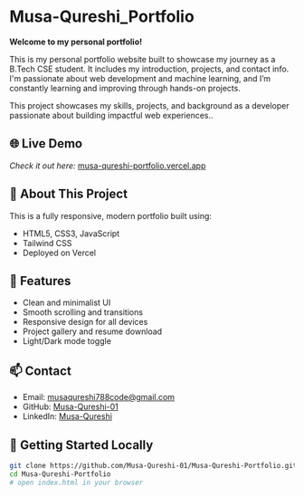 # Musa-Qureshi_Portfolio
**Welcome to my personal portfolio!**  

This is my personal portfolio website built to showcase my journey as a B.Tech CSE student. It includes my introduction, projects, and contact info. I'm passionate about web development and machine learning, and I’m constantly learning and improving through hands-on projects.

This project showcases my skills, projects, and background as a developer passionate about building impactful web experiences..

## 🌐 Live Demo
*Check it out here:* [musa-qureshi-portfolio.vercel.app](https://musa-qureshi-portfolio.vercel.app/)

## 📁 About This Project
This is a fully responsive, modern portfolio built using:

- HTML5, CSS3, JavaScript
- Tailwind CSS
- Deployed on Vercel

## 📌 Features
- Clean and minimalist UI
- Smooth scrolling and transitions
- Responsive design for all devices
- Project gallery and resume download
- Light/Dark mode toggle

## 📫 Contact
- Email: musaqureshi788code@gmail.com
- GitHub: [Musa-Qureshi-01](https://github.com/Musa-Qureshi-01)
- LinkedIn: [Musa-Qureshi](https://www.linkedin.com/in/musaqureshi)

## 🚀 Getting Started Locally
```bash
git clone https://github.com/Musa-Qureshi-01/Musa-Qureshi-Portfolio.git
cd Musa-Qureshi-Portfolio
# open index.html in your browser
